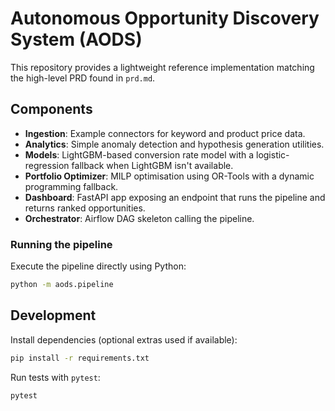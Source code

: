# Autonomous Opportunity Discovery System (AODS)

This repository provides a lightweight reference implementation matching the high-level PRD found in `prd.md`.

## Components

- **Ingestion**: Example connectors for keyword and product price data.
- **Analytics**: Simple anomaly detection and hypothesis generation utilities.
- **Models**: LightGBM-based conversion rate model with a logistic-regression fallback when LightGBM isn't available.
- **Portfolio Optimizer**: MILP optimisation using OR-Tools with a dynamic programming fallback.
- **Dashboard**: FastAPI app exposing an endpoint that runs the pipeline and returns ranked opportunities.
- **Orchestrator**: Airflow DAG skeleton calling the pipeline.

### Running the pipeline

Execute the pipeline directly using Python:

```bash
python -m aods.pipeline
```

## Development

Install dependencies (optional extras used if available):

```bash
pip install -r requirements.txt
```

Run tests with `pytest`:

```bash
pytest
```
